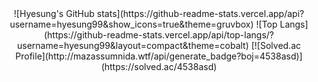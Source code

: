 <div align="center">
![Hyesung's GitHub stats](https://github-readme-stats.vercel.app/api?username=hyesung99&show_icons=true&theme=gruvbox)
![Top Langs](https://github-readme-stats.vercel.app/api/top-langs/?username=hyesung99&layout=compact&theme=cobalt)
[![Solved.ac Profile](http://mazassumnida.wtf/api/generate_badge?boj=4538asd)](https://solved.ac/4538asd)
</div>
